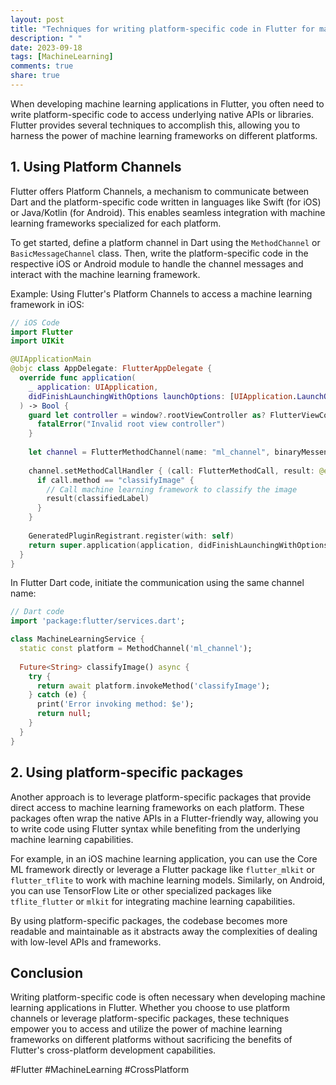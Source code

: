 ```yaml
---
layout: post
title: "Techniques for writing platform-specific code in Flutter for machine learning applications."
description: " "
date: 2023-09-18
tags: [MachineLearning]
comments: true
share: true
---
```


When developing machine learning applications in Flutter, you often need to write platform-specific code to access underlying native APIs or libraries. Flutter provides several techniques to accomplish this, allowing you to harness the power of machine learning frameworks on different platforms.

## 1. Using Platform Channels

Flutter offers Platform Channels, a mechanism to communicate between Dart and the platform-specific code written in languages like Swift (for iOS) or Java/Kotlin (for Android). This enables seamless integration with machine learning frameworks specialized for each platform.

To get started, define a platform channel in Dart using the `MethodChannel` or `BasicMessageChannel` class. Then, write the platform-specific code in the respective iOS or Android module to handle the channel messages and interact with the machine learning framework.

Example: Using Flutter's Platform Channels to access a machine learning framework in iOS:

```swift
// iOS Code
import Flutter
import UIKit

@UIApplicationMain
@objc class AppDelegate: FlutterAppDelegate {
  override func application(
    _ application: UIApplication,
    didFinishLaunchingWithOptions launchOptions: [UIApplication.LaunchOptionsKey: Any]?
  ) -> Bool {
    guard let controller = window?.rootViewController as? FlutterViewController else {
      fatalError("Invalid root view controller")
    }
    
    let channel = FlutterMethodChannel(name: "ml_channel", binaryMessenger: controller.binaryMessenger)
    
    channel.setMethodCallHandler { (call: FlutterMethodCall, result: @escaping FlutterResult) in
      if call.method == "classifyImage" {
        // Call machine learning framework to classify the image
        result(classifiedLabel)
      }
    }
    
    GeneratedPluginRegistrant.register(with: self)
    return super.application(application, didFinishLaunchingWithOptions: launchOptions)
  }
}
```

In Flutter Dart code, initiate the communication using the same channel name:

```dart
// Dart code
import 'package:flutter/services.dart';

class MachineLearningService {
  static const platform = MethodChannel('ml_channel');
  
  Future<String> classifyImage() async {
    try {
      return await platform.invokeMethod('classifyImage');
    } catch (e) {
      print('Error invoking method: $e');
      return null;
    }
  }
}
```

## 2. Using platform-specific packages

Another approach is to leverage platform-specific packages that provide direct access to machine learning frameworks on each platform. These packages often wrap the native APIs in a Flutter-friendly way, allowing you to write code using Flutter syntax while benefiting from the underlying machine learning capabilities.

For example, in an iOS machine learning application, you can use the Core ML framework directly or leverage a Flutter package like `flutter_mlkit` or `flutter_tflite` to work with machine learning models. Similarly, on Android, you can use TensorFlow Lite or other specialized packages like `tflite_flutter` or `mlkit` for integrating machine learning capabilities.

By using platform-specific packages, the codebase becomes more readable and maintainable as it abstracts away the complexities of dealing with low-level APIs and frameworks.

## Conclusion

Writing platform-specific code is often necessary when developing machine learning applications in Flutter. Whether you choose to use platform channels or leverage platform-specific packages, these techniques empower you to access and utilize the power of machine learning frameworks on different platforms without sacrificing the benefits of Flutter's cross-platform development capabilities.

#Flutter #MachineLearning #CrossPlatform